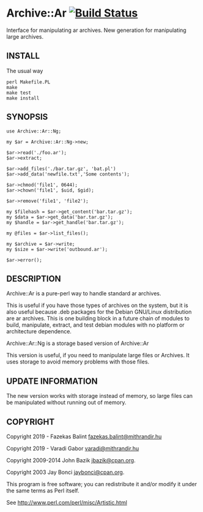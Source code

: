# Archive::Ar [![Build Status](https://secure.travis-ci.org/jbazik/Archive-Ar.png)](http://travis-ci.org/jbazik/Archive-Ar)

Interface for manipulating ar archives.
New generation for manipulating large archives.

## INSTALL

The usual way

    perl Makefile.PL
    make
    make test
    make install

## SYNOPSIS

    use Archive::Ar::Ng;

    my $ar = Archive::Ar::Ng->new;

    $ar->read('./foo.ar');
    $ar->extract;

    $ar->add_files('./bar.tar.gz', 'bat.pl')
    $ar->add_data('newfile.txt','Some contents');

    $ar->chmod('file1', 0644);
    $ar->chown('file1', $uid, $gid);

    $ar->remove('file1', 'file2');

    my $filehash = $ar->get_content('bar.tar.gz');
    my $data = $ar->get_data('bar.tar.gz');
    my $handle = $ar->get_handle('bar.tar.gz');

    my @files = $ar->list_files();

    my $archive = $ar->write;
    my $size = $ar->write('outbound.ar');

    $ar->error();


## DESCRIPTION

Archive::Ar is a pure-perl way to handle standard ar archives.  

This is useful if you have those types of archives on the system, but it 
is also useful because .deb packages for the Debian GNU/Linux distribution are 
ar archives. This is one building block in a future chain of modules to build, 
manipulate, extract, and test debian modules with no platform or architecture 
dependence.

Archive::Ar::Ng is a storage based version of Archive::Ar

This version is useful, if you need to manipulate large files or Archives. It uses storage to avoid memory problems with those files.

## UPDATE INFORMATION

The new version works with storage instead of memory, so large files can be manipulated without running out of memory. 

## COPYRIGHT

Copyright 2019 - Fazekas Balint <fazekas.balint@mithrandir.hu>

Copyright 2019 - Varadi Gabor <varadi@mithrandir.hu>

Copyright 2009-2014 John Bazik <jbazik@cpan.org>.

Copyright 2003 Jay Bonci <jaybonci@cpan.org>. 

This program is free software; you can redistribute it and/or modify it under
the same terms as Perl itself.

See http://www.perl.com/perl/misc/Artistic.html
